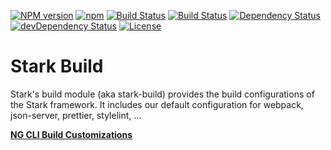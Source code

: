 [![NPM version](https://img.shields.io/npm/v/@nationalbankbelgium/stark-build.svg)](https://www.npmjs.com/package/@nationalbankbelgium/stark-build)
[![npm](https://img.shields.io/npm/dm/@nationalbankbelgium/stark-build.svg)](https://www.npmjs.com/package/@nationalbankbelgium/stark-build)
[![Build Status](https://api.travis-ci.com/NationalBankBelgium/stark.svg?branch=master)](https://travis-ci.com/NationalBankBelgium/stark)
[![Build Status](https://github.com/NationalBankBelgium/stark/workflows/ci/badge.svg)](https://github.com/NationalBankBelgium/stark/actions?query=workflow%3Aci)
[![Dependency Status](https://david-dm.org/NationalBankBelgium/stark-build.svg)](https://david-dm.org/NationalBankBelgium/stark-build)
[![devDependency Status](https://david-dm.org/NationalBankBelgium/stark-build/dev-status.svg)](https://david-dm.org/NationalBankBelgium/stark-build#info=devDependencies)
[![License](https://img.shields.io/cocoapods/l/AFNetworking.svg)](LICENSE)

# Stark Build

Stark's build module (aka stark-build) provides the build configurations of the Stark framework.
It includes our default configuration for webpack, json-server, prettier, stylelint, ...

**[NG CLI Build Customizations](../../docs/stark-build/NG_CLI_BUILD_CUSTOMIZATIONS.md)**
